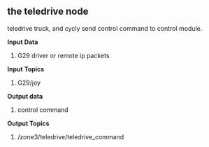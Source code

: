 ## the teledrive node

teledrive truck, and cycly send control command to control module.  

**Input Data**

1. G29 driver or remote ip packets

**Input Topics**

1. G29/joy

**Output data**

1. control command

**Output Topics**

1. /zone3/teledrive/teledrive_command